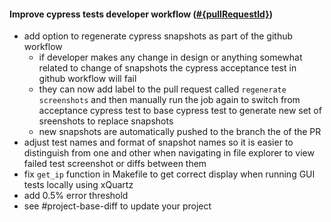 #### Improve cypress tests developer workflow ([#{pullRequestId}](https://github.com/shopsys/shopsys/pull/{pullRequestId}))

- add option to regenerate cypress snapshots as part of the github workflow
    - if developer makes any change in design or anything somewhat related to change of snapshots the cypress acceptance test in github workflow will fail
    - they can now add label to the pull request called `regenerate screenshots` and then manually run the job again to switch from acceptance cypress test to base cypress test to generate new set of sreenshots to replace snapshots
    - new snapshots are automatically pushed to the branch the of the PR
- adjust test names and format of snapshot names so it is easier to distinguish from one and other when navigating in file explorer to view failed test screenshot or diffs between them
- fix `get_ip` function in Makefile to get correct display when running GUI tests locally using xQuartz
- add 0.5% error threshold
- see #project-base-diff to update your project
